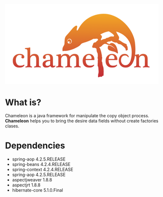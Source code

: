 ![logo](https://github.com/JJaraM/Chameleon/blob/master/logo.png)


# What is? 

Chameleon is a java framework for manipulate the copy object process. **Chameleon** helps you to bring the desire data fields 
without create factories clases.

# Dependencies

* spring-aop 4.2.5.RELEASE
* spring-beans 4.2.4.RELEASE
* spring-context 4.2.4.RELEASE
* spring-aop 4.2.5.RELEASE
* aspectjweaver 1.8.8
* aspectjrt 1.8.8
* hibernate-core 5.1.0.Final
